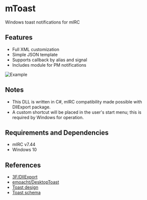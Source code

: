 # mToast
Windows toast notifications for mIRC

## Features
* Full XML customization
* Simple JSON template
* Supports callback by alias and signal
* Includes module for PM notifications

![Example](https://i.imgur.com/ZxR4GOi.png)

## Notes
* This DLL is written in C#, mIRC compatibility made possible with DllExport package.
* A custom shortcut will be placed in the user's start menu; this is required by Windows for operation.

## Requirements and Dependencies
* mIRC v7.44
* Windows 10

## References
* [3F/DllExport](https://github.com/3F/DllExport)
* [emoacht/DesktopToast](https://github.com/emoacht/DesktopToast)
* [Toast design](https://docs.microsoft.com/en-us/windows/uwp/design/shell/tiles-and-notifications/adaptive-interactive-toasts)
* [Toast schema](https://docs.microsoft.com/en-us/windows/uwp/design/shell/tiles-and-notifications/toast-xml-schema)
